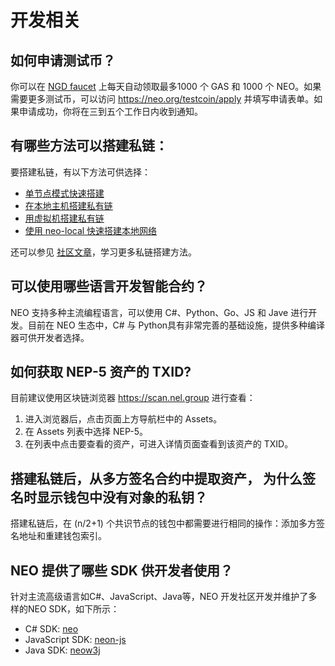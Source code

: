 # 开发相关

## 如何申请测试币？

你可以在 [NGD faucet](https://neowish.ngd.network/) 上每天自动领取最多1000 个 GAS 和 1000 个 NEO。如果需要更多测试币，可以访问 https://neo.org/testcoin/apply 并填写申请表单。如果申请成功，你将在三到五个工作日内收到通知。

## 有哪些方法可以搭建私链：

要搭建私链，有以下方法可供选择：

- [单节点模式快速搭建](../../docs/zh-cn/network/private-chain/solo.md)
- [在本地主机搭建私有链](../../docs/zh-cn/network/private-chain/private-chain2.md)
- [用虚拟机搭建私有链](../../docs/zh-cn/network/private-chain/private-chain.md)
- [使用 neo-local 快速搭建本地网络](../../docs/zh-cn/network/private-chain/neolocal.md)

还可以参见 [社区文章](../../articles/zh-cn/index.md)，学习更多私链搭建方法。

## 可以使用哪些语言开发智能合约？

NEO 支持多种主流编程语言，可以使用 C#、Python、Go、JS 和 Jave 进行开发。目前在 NEO 生态中，C# 与 Python具有非常完善的基础设施，提供多种编译器可供开发者选择。

## 如何获取 NEP-5 资产的 TXID?

目前建议使用区块链浏览器 https://scan.nel.group 进行查看：

1. 进入浏览器后，点击页面上方导航栏中的 Assets。 
2. 在 Assets 列表中选择 NEP-5。
3. 在列表中点击要查看的资产，可进入详情页面查看到该资产的 TXID。

## 搭建私链后，从多方签名合约中提取资产， 为什么签名时显示钱包中没有对象的私钥？

搭建私链后，在 (n/2+1) 个共识节点的钱包中都需要进行相同的操作：添加多方签名地址和重建钱包索引。

## NEO 提供了哪些 SDK 供开发者使用？

针对主流高级语言如C#、JavaScript、Java等，NEO 开发社区开发并维护了多样的NEO SDK，如下所示：

- C# SDK: [neo](https://github.com/neo-project/neo)
- JavaScript SDK: [neon-js](http://cityofzion.io/neon-js/)
- Java SDK: [neow3j](https://github.com/neow3j)
